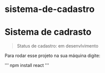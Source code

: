 # sistema-de-cadastro

# Sistema de cadrasto

> Status de cadastro: em desenvlvimento

Para rodar esse projeto na sua máquina digite:

'''
npm install react
'''
